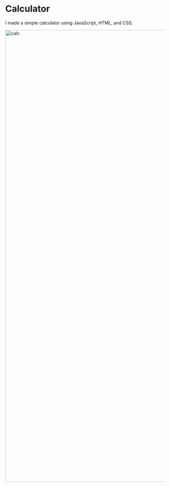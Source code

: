 # Calculator

I made a simple calculator using JavaScript, HTML, and CSS.

<img width="1430" alt="calc" src="https://user-images.githubusercontent.com/88952205/133487168-f44a14c1-aa77-4617-a2eb-2c071d9aee7f.png">
